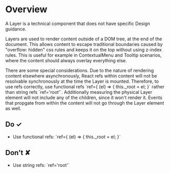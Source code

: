 # Overview
A Layer is a technical component that does not have specific Design guidance.

Layers are used to render content outside of a DOM tree, at the end of the document. This allows content to escape traditional boundaries caused by &quot;overflow: hidden&quot; css rules and keeps it on the top without using z-index rules. This is useful for example in ContextualMenu and Tooltip scenarios, where the content should always overlay everything else.

There are some special considerations. Due to the nature of rendering content elsewhere asynchronously, React refs within content will not be resolvable synchronously at the time the Layer is mounted. Therefore, to use refs correctly, use functional refs &#x60;ref&#x3D;{ (el) &#x3D;&gt; { this._root &#x3D; el; }&#x60; rather than string refs &#x60;ref&#x3D;&#39;root&#39;&#x60;. Additionally measuring the physical Layer element will not include any of the children, since it won&#39;t render it. Events that propgate from within the content will not go through the Layer element as well.


## Do &#10003;
- Use functional refs: &#x60;ref&#x3D;{ (el) &#x3D;&gt; { this._root &#x3D; el; }&#x60;


## Don't &#10008;
- Use string refs: &#x60;ref&#x3D;&#39;root&#39;&#x60;
